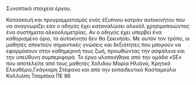 Συνοπτικά στοιχεία έργου.

Κατασκευή και προγραμματισμός ενός έξυπνου κατράν αυτοκινήτου που  να αναγνωρίζει εάν ο οδηγός έχει καταναλώσει αλκοόλ χρησιμοποιώντας ένα συστήματα αλκοολομετρίας. Αν ο οδηγός έχει υπερβεί ένα καθορισμένο όριο, το αυτοκίνητο δεν θα ξεκινήσει.  Με αυτόν τον τρόπο, οι μαθητές αποκτούν σημαντικές γνώσεις και δεξιότητες που μπορούν να εφαρμόσουν στην καθημερινή τους ζωή, προωθώντας την ασφάλεια και την υπεύθυνη συμπεριφορά.
Το έργο υλοποιήθηκε από την ομάδα  «SE»  που αποτελείτε από τους μαθητές Χολιδου Μαρία Ηλιάνα, Κρητικό Ελευθέριο,Γκάγκαρη Στέφανο και από την εκπαιδευτικό  Κασταμούλα Καλλιόπη Τσαμπίκα  ΠΕ 86
